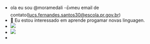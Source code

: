 - ola eu sou @moramedali
-:+1:meu email de contato(lucs.fernandes.santos30@escola.pr.gov.br)
- &#129396;&#65039; Eu estou interessado em aprende progamar novas linguagen.
-  ![](https://img.shields.io/badge/Scratch-4D97FF?style=for-the-badge&logo=Scratch&logoColor=white)
-  ![](https://img.shields.io/badge/JavaScript-323330?style=for-the-badge&logo=javascript&logoColor=F7DF1E)
-       
